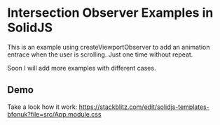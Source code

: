 # Intersection Observer Examples in SolidJS

This is an example using createViewportObserver to add an animation entrace when the user is scrolling. Just one time without repeat.

Soon I will add more examples with different cases.

## Demo

Take a look how it work: https://stackblitz.com/edit/solidjs-templates-bfonuk?file=src/App.module.css
